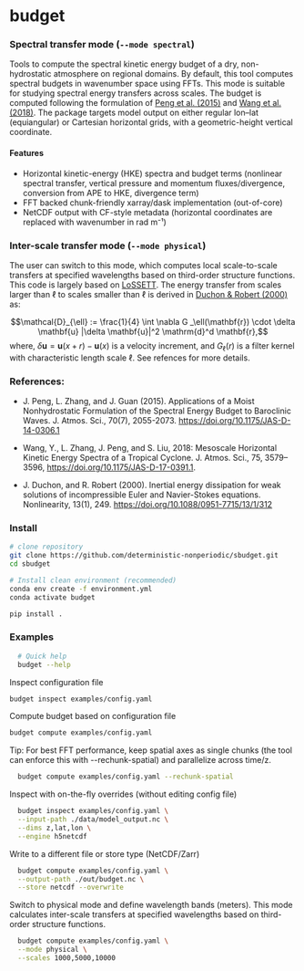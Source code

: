 # budget

### Spectral transfer mode (```--mode spectral```)

Tools to compute the spectral kinetic energy budget of a dry, non-hydrostatic atmosphere on 
regional domains. By default, this tool computes spectral budgets in wavenumber space using FFTs. 
This mode is suitable for studying spectral energy transfers across scales. The budget is 
computed following the formulation of [Peng et al. (2015)](https://doi.org/10.1175/JAS-D-14-0306.1)
and [Wang et al.(2018)](https://doi.org/10.1175/JAS-D-17-0391.1). The package targets model 
output on either regular lon–lat (equiangular) or Cartesian horizontal grids, with a geometric-height vertical coordinate.

#### Features

- Horizontal kinetic-energy (HKE) spectra and budget terms (nonlinear spectral transfer, vertical 
  pressure and momentum fluxes/divergence, conversion from APE to HKE, divergence term)
- FFT backed chunk-friendly xarray/dask implementation (out-of-core)
- NetCDF output with CF-style metadata (horizontal coordinates are replaced with wavenumber in rad m⁻¹)

### Inter-scale transfer mode (```--mode physical```)
The user can switch to this mode, which computes local scale-to-scale transfers at specified 
wavelengths based on third-order structure functions. This code is largely based on [LoSSETT](https://github.com/ElliotMG/LoSSETT).
The energy transfer from scales larger than $\ell$ to scales smaller than $\ell$ is derived in 
[Duchon & Robert (2000)](https://iopscience.iop.org/article/10.1088/0951-7715/13/1/312) as:

$$\mathcal{D}_{\ell} := \frac{1}{4} \int \nabla G _\ell(\mathbf{r}) \cdot \delta \mathbf{u} 
|\delta \mathbf{u}|^2 \mathrm{d}^d \mathbf{r},$$
where, $\delta\mathbf{u}=\mathbf{u}(x + r) - \mathbf{u}(x)$ is a velocity increment, and $G_\ell
(r)$ is a filter kernel with characteristic length scale $\ell$. See refences for more details.

### References:
- J. Peng, L. Zhang, and J. Guan (2015). Applications of a Moist Nonhydrostatic Formulation of the
  Spectral Energy Budget to Baroclinic Waves. J. Atmos. Sci., 70(7), 2055-2073.
  https://doi.org/10.1175/JAS-D-14-0306.1
- Wang, Y., L. Zhang, J. Peng, and S. Liu, 2018: Mesoscale Horizontal Kinetic Energy Spectra of a Tropical Cyclone.
  J. Atmos. Sci., 75, 3579–3596, https://doi.org/10.1175/JAS-D-17-0391.1.

- J. Duchon, and R. Robert (2000). Inertial energy dissipation for weak solutions of 
  incompressible Euler and Navier-Stokes equations. Nonlinearity, 13(1), 249.
  https://doi.org/10.1088/0951-7715/13/1/312

### Install
```bash
# clone repository
git clone https://github.com/deterministic-nonperiodic/sbudget.git
cd sbudget

# Install clean environment (recommended)
conda env create -f environment.yml
conda activate budget

pip install .
```

### Examples
```bash
  # Quick help
  budget --help
 ``` 

Inspect configuration file
  ```bash
  budget inspect examples/config.yaml
  ```

Compute budget based on configuration file
  ```bash  
  budget compute examples/config.yaml
```

Tip: For best FFT performance, keep spatial axes as single chunks (the tool can enforce this with --rechunk-spatial)
and parallelize across time/z.
```bash
  budget compute examples/config.yaml --rechunk-spatial
```

Inspect with on-the-fly overrides (without editing config file)
```bash
  budget inspect examples/config.yaml \
  --input-path ./data/model_output.nc \
  --dims z,lat,lon \
  --engine h5netcdf
```

Write to a different file or store type (NetCDF/Zarr)
```bash
  budget compute examples/config.yaml \
  --output-path ./out/budget.nc \
  --store netcdf --overwrite
```

Switch to physical mode and define wavelength bands (meters). This mode calculates inter-scale 
transfers at specified wavelengths based on third-order structure functions.
```bash
  budget compute examples/config.yaml \
  --mode physical \
  --scales 1000,5000,10000
```